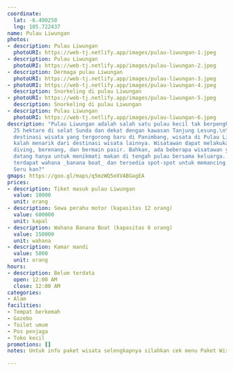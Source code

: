```yaml
---
coordinate:
  lat: -6.490258
  lng: 105.722437
name: Pulau Liwungan
photos:
- description: Pulau Liwungan
  photoURI: https://web-tj.netlify.app/images/pulau-liwungan-1.jpeg
- description: Pulau Liwungan
  photoURI: https://web-tj.netlify.app/images/pulau-liwungan-2.jpeg
- description: Dermaga pulau Liwungan
  photoURI: https://web-tj.netlify.app/images/pulau-liwungan-3.jpeg
- photoURI: https://web-tj.netlify.app/images/pulau-liwungan-4.jpeg
  description: Snorkeling di pulau Liwungan
- photoURI: https://web-tj.netlify.app/images/pulau-liwungan-5.jpeg
  description: Snorkeling di pulau Liwungan
- description: Pulau Liwungan
  photoURI: https://web-tj.netlify.app/images/pulau-liwungan-6.jpeg
description: "Pulau Liwungan adalah salah satu pulau kecil tak berpenghuni seluas
  25 hektare di selat Sunda dan dekat dengan kawasan Tanjung Lesung.\n\nMeskipun tergolong
  destinasi wisata yang tergorong baru di Panimbang, wisata di Pulau Liwungan tidak
  kalah menarik dari destinasi wisata lainnya. Wisatawan dapat melakukan snorkling,
  diving, berenang, dan bermain pasir. Bahkan, ada beberapa wisatawan yang sengaja
  datang hanya untuk menikmati makan di tengah pulau bersama keluarga. Di sini juga
  terdapat wahana _banana boat_ dan tersedia spot-spot untuk memancing. \n\nBagaimana?
  Seru kan?"
gmaps: https://goo.gl/maps/q5mzWQ5eXVABGagEA
prices:
- description: Tiket masuk pulau Liwungan
  value: 10000
  unit: orang
- description: Sewa perahu motor (kapasitas 12 orang)
  value: 600000
  unit: kapal
- description: Wahana Banana Boat (kapasitas 6 orang)
  value: 150000
  unit: wahana
- description: Kamar mandi
  value: 5000
  unit: orang
hours:
- description: Belum terdata
  open: 12:00 AM
  close: 12:00 AM
categories:
- Alam
facilities:
- Tempat berkemah
- Gazebo
- Toilet umum
- Pos penjaga
- Toko kecil
promotions: []
notes: Untuk info paket wisata selengkapnya silahkan cek menu Paket Wisata.

---
```

